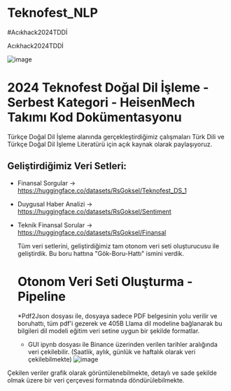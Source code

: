 # Teknofest_NLP
#Acıkhack2024TDDİ

Acıkhack2024TDDİ

![image](https://github.com/user-attachments/assets/54542f84-2899-49c6-af12-760940f22cf3)

# 2024 Teknofest Doğal Dil İşleme - Serbest Kategori - HeisenMech Takımı Kod Dokümentasyonu

Türkçe Doğal Dil İşleme alanında gerçekleştirdiğimiz çalışmaları Türk Dili ve Türkçe Doğal Dil İşleme Literatürü için açık kaynak olarak paylaşıyoruz. 

## Geliştirdiğimiz Veri Setleri:

* Finansal Sorgular -> https://huggingface.co/datasets/RsGoksel/Teknofest_DS_1
* Duygusal Haber Analizi -> https://huggingface.co/datasets/RsGoksel/Sentiment
* Teknik Finansal Sorular -> https://huggingface.co/datasets/RsGoksel/Finansal

  Tüm veri setlerini, geliştirdiğimiz tam otonom veri seti oluşturucusu ile geliştirdik. Bu boru hattına "Gök-Boru-Hattı" ismini verdik.

  # Otonom Veri Seti Oluşturma - Pipeline
  *Pdf2Json dosyası ile, dosyaya sadece PDF belgesinin yolu verilir ve boruhattı, tüm pdf'i gezerek ve 405B Llama dil modeline bağlanarak bu bilgileri dil modeli eğitim veri setine uygun bir şekilde formatlar.
   
  
  * GUI ipynb dosyası ile Binance üzerinden verilen tarihler aralığında veri çekilebilir. (Saatlik, aylık, günlük ve haftalık olarak veri çekilebilmekte)
   ![image](https://github.com/user-attachments/assets/673665d4-8935-40b9-9f85-0bc7579ea3bd)

Çekilen veriler grafik olarak görüntülenebilmekte, detaylı ve sade şekilde olmak üzere bir veri çerçevesi formatında döndürülebilmekte.

  
